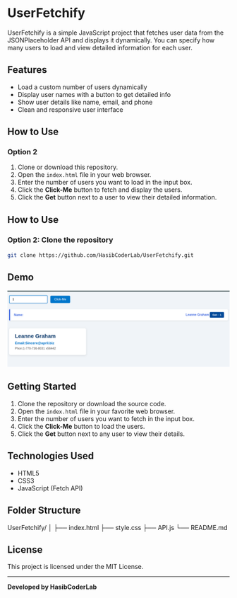 # UserFetchify

UserFetchify is a simple JavaScript project that fetches user data from the JSONPlaceholder API and displays it dynamically. You can specify how many users to load and view detailed information for each user.

## Features

- Load a custom number of users dynamically
- Display user names with a button to get detailed info
- Show user details like name, email, and phone
- Clean and responsive user interface

## How to Use
 
 ### Option 2 

1. Clone or download this repository.
2. Open the `index.html` file in your web browser.
3. Enter the number of users you want to load in the input box.
4. Click the **Click-Me** button to fetch and display the users.
5. Click the **Get** button next to a user to view their detailed information.

## How to Use

### Option 2: Clone the repository

```bash
git clone https://github.com/HasibCoderLab/UserFetchify.git
```


## Demo

![UserFetchify Screenshot](Images/Screenshot.png)

## Getting Started

1. Clone the repository or download the source code.
2. Open the `index.html` file in your favorite web browser.
3. Enter the number of users you want to fetch in the input box.
4. Click the **Click-Me** button to load the users.
5. Click the **Get** button next to any user to view their details.

## Technologies Used

- HTML5
- CSS3
- JavaScript (Fetch API)

## Folder Structure

UserFetchify/
│
├── index.html
├── style.css
├── API.js
└── README.md


## License

This project is licensed under the MIT License.

---

**Developed by HasibCoderLab**
